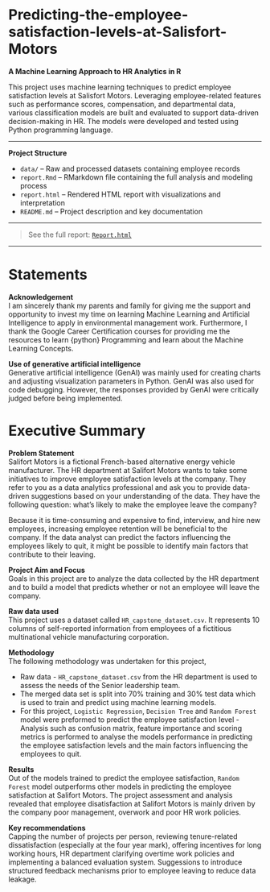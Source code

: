 # Predicting-the-employee-satisfaction-levels-at-Salisfort-Motors

**A Machine Learning Approach to HR Analytics in R**

This project uses machine learning techniques to predict employee satisfaction levels at Salisfort Motors. Leveraging employee-related features such as performance scores, compensation, and departmental data, various classification models are built and evaluated to support data-driven decision-making in HR. The models were developed and tested using Python programming language.

---
**Project Structure**
- `data/` – Raw and processed datasets containing employee records
- `report.Rmd` – RMarkdown file containing the full analysis and modeling process
- `report.html` – Rendered HTML report with visualizations and interpretation
- `README.md` – Project description and key documentation
---

> See the full report: [`Report.html`](./Report.html)
---

# Statements 

**Acknowledgement**\
I am sincerely thank my parents and family for giving me the support and
opportunity to invest my time on learning Machine Learning and
Artificial Intelligence to apply in environmental management work.
Furthermore, I thank the Google Career Certification courses for
providing me the resources to learn {python} Programming and learn about
the Machine Learning Concepts.

**Use of generative artificial intelligence**\
Generative artificial intelligence (GenAI) was mainly used for creating
charts and adjusting visualization parameters in Python. GenAI was also
used for code debugging. However, the responses provided by GenAI were
critically judged before being implemented.

# Executive Summary 

**Problem Statement**\
Salifort Motors is a fictional French-based alternative energy vehicle
manufacturer. The HR department at Salifort Motors wants to take some
initiatives to improve employee satisfaction levels at the company. They
refer to you as a data analytics professional and ask you to provide
data-driven suggestions based on your understanding of the data. They
have the following question: what’s likely to make the employee leave
the company?

Because it is time-consuming and expensive to find, interview, and hire
new employees, increasing employee retention will be beneficial to the
company. If the data analyst can predict the factors influencing the
employees likely to quit, it might be possible to identify main factors
that contribute to their leaving.

**Project Aim and Focus**\
Goals in this project are to analyze the data collected by the HR
department and to build a model that predicts whether or not an employee
will leave the company.

**Raw data used**\
This project uses a dataset called `HR_capstone_dataset.csv`. It
represents 10 columns of self-reported information from employees of a
fictitious multinational vehicle manufacturing corporation.

**Methodology**\
The following methodology was undertaken for this project,    
-   Raw data - `HR_capstone_dataset.csv` from the HR department is used
    to assess the needs of the Senior leadership team.
-   The merged data set is split into 70% training and 30% test data
    which is used to train and predict using machine learning models.
-   For this project, `Logistic Regression`, `Decision Tree` and
    `Random Forest` model were preformed to predict the employee
    satisfaction level - Analysis such as confusion matrix, feature
    importance and scoring metrics is performed to analyse the models
    performance in predicting the employee satisfaction levels and the
    main factors influencing the employees to quit.

**Results**\
Out of the models trained to predict the employee satisfaction,
`Random Forest` model outperforms other models in predicting the
employee satisfaction at Salifort Motors. The project assessment and
analysis revealed that employee disatisfaction at Salifort Motors is
mainly driven by the company poor management, overwork and poor HR work
policies.

**Key recommendations**\
Capping the number of projects per person, reviewing tenure-related
dissatisfaction (especially at the four year mark), offering incentives
for long working hours, HR department clarifying overtime work policies
and implementing a balanced evaluation system. Suggessions to introduce
structured feedback mechanisms prior to employee leaving to reduce data
leakage.
